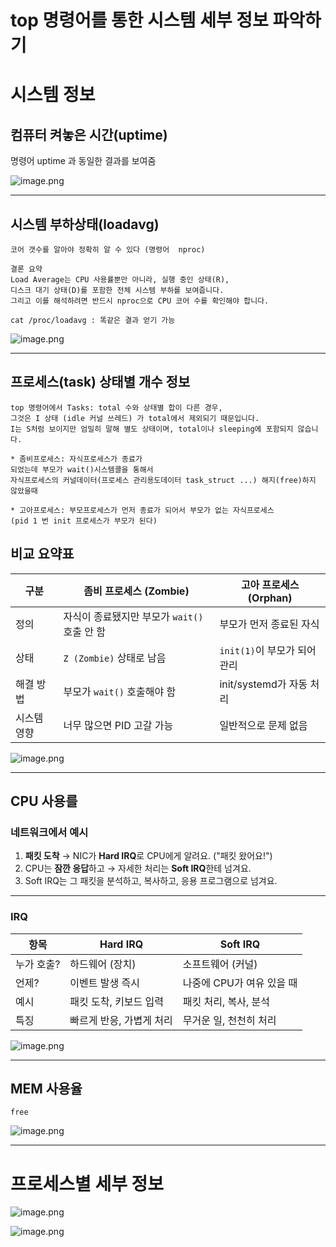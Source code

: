 # top 명령어를 통한 시스템 세부 정보 파악하기

# 시스템 정보

## 컴퓨터 켜놓은 시간(uptime)

명령어 uptime 과 동일한 결과를 보여줌

![image.png](images/image.png)

---

## 시스템 부하상태(loadavg)

```
코어 갯수를 알아야 정확히 알 수 있다 (명령어  nproc)

결론 요약
Load Average는 CPU 사용률뿐만 아니라, 실행 중인 상태(R), 
디스크 대기 상태(D)를 포함한 전체 시스템 부하를 보여줍니다. 
그리고 이를 해석하려면 반드시 nproc으로 CPU 코어 수를 확인해야 합니다.

cat /proc/loadavg : 똑같은 결과 얻기 가능

```

![image.png](images/image%201.png)

---

## 프로세스(task) 상태별 개수 정보

```
top 명령어에서 Tasks: total 수와 상태별 합이 다른 경우,
그것은 I 상태 (idle 커널 쓰레드) 가 total에서 제외되기 때문입니다.
I는 S처럼 보이지만 엄밀히 말해 별도 상태이며, total이나 sleeping에 포함되지 않습니다.

* 좀비프로세스: 자식프로세스가 종료가
되었는데 부모가 wait()시스템콜을 통해서
자식프로세스의 커널데이터(프로세스 관리용도데이터 task_struct ...) 해지(free)하지 않았을때

* 고아프로세스: 부모프로세스가 먼저 종료가 되어서 부모가 없는 자식프로세스
(pid 1 번 init 프로세스가 부모가 된다)
```

## 비교 요약표

| 구분 | 좀비 프로세스 (Zombie) | 고아 프로세스 (Orphan) |
| --- | --- | --- |
| 정의 | 자식이 종료됐지만 부모가 `wait()` 호출 안 함 | 부모가 먼저 종료된 자식 |
| 상태 | `Z (Zombie)` 상태로 남음 | `init(1)`이 부모가 되어 관리 |
| 해결 방법 | 부모가 `wait()` 호출해야 함 | init/systemd가 자동 처리 |
| 시스템 영향 | 너무 많으면 PID 고갈 가능 | 일반적으로 문제 없음 |

![image.png](images/image%202.png)

---

## CPU 사용를

### 네트워크에서 예시

1. **패킷 도착** → NIC가 **Hard IRQ**로 CPU에게 알려요. ("패킷 왔어요!")
2. CPU는 **잠깐 응답**하고 → 자세한 처리는 **Soft IRQ**한테 넘겨요.
3. Soft IRQ는 그 패킷을 분석하고, 복사하고, 응용 프로그램으로 넘겨요.

---

### IRQ 

| 항목 | Hard IRQ | Soft IRQ |
| --- | --- | --- |
| 누가 호출? | 하드웨어 (장치) | 소프트웨어 (커널) |
| 언제? | 이벤트 발생 즉시 | 나중에 CPU가 여유 있을 때 |
| 예시 | 패킷 도착, 키보드 입력 | 패킷 처리, 복사, 분석 |
| 특징 | 빠르게 반응, 가볍게 처리 | 무거운 일, 천천히 처리 |

![image.png](images/image%203.png)

---

## MEM 사용율

```
free
```

![image.png](images/image%204.png)

---

# 프로세스별 세부 정보

![image.png](images/image%205.png)

![image.png](images/image%206.png)